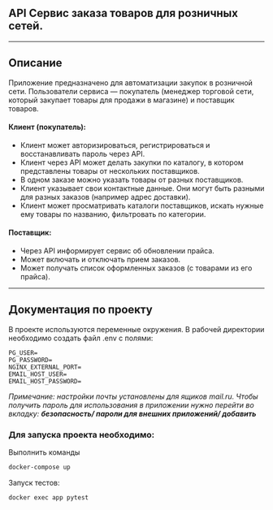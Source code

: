 ## API Сервис заказа товаров для розничных сетей.

---

## Описание
Приложение предназначено для автоматизации закупок в розничной сети. 
Пользователи сервиса — покупатель (менеджер торговой сети, который закупает товары для продажи в магазине) 
и поставщик товаров.

#### Клиент (покупатель):

* Клиент может авторизироваться, регистрироваться и восстанавливать пароль через API.
* Клиент через API может делать закупки по каталогу, в котором представлены товары от нескольких поставщиков.
* В одном заказе можно указать товары от разных поставщиков.
* Клиент указывает свои контактные данные. Они могут быть разными для разных заказов (например адрес доставки).
* Клиент может просматривать каталоги поставщиков, искать нужные ему товары по названию, 
  фильтровать по категории.

#### Поставщик:

* Через API информирует сервис об обновлении прайса.
* Может включать и отключать прием заказов.
* Может получать список оформленных заказов (с товарами из его прайса).
---

## Документация по проекту

В проекте используются переменные окружения. В рабочей директории необходимо создать файл .env с полями:

```
PG_USER=
PG_PASSWORD=
NGINX_EXTERNAL_PORT=
EMAIL_HOST_USER= 
EMAIL_HOST_PASSWORD=
```

_Примечание: настройки почты установлены для ящиков mail.ru. Чтобы получить пароль 
для использования в приложении нужно перейти во вкладку: **безопасность/ пароли для внешних приложений/ добавить**_
### Для запуска проекта необходимо:

Выполнить команды

```bash
docker-compose up
```

Запуск тестов:
```bash
docker exec app pytest
```